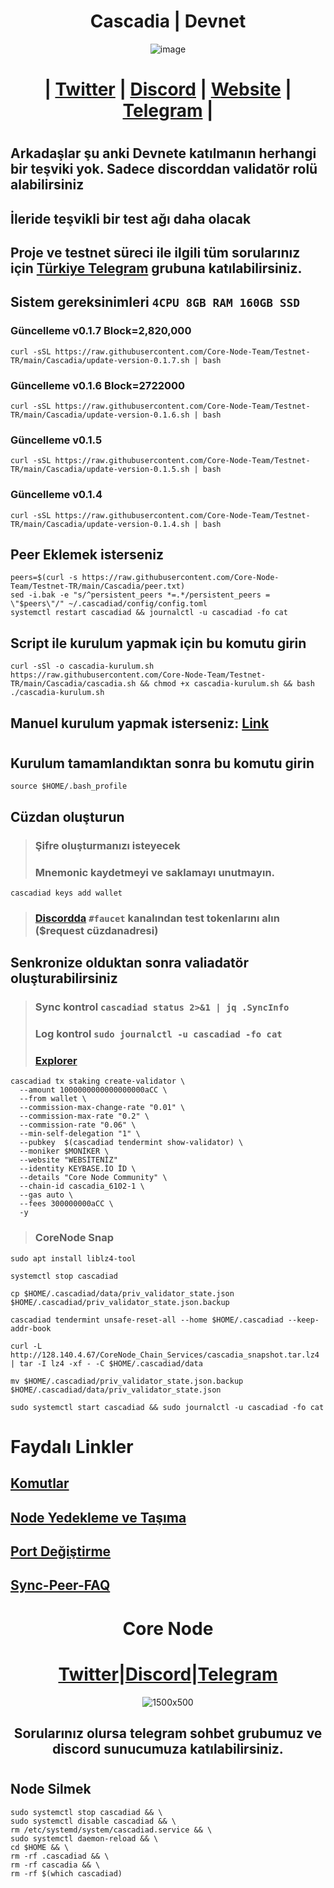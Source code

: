 <h1 align="center"> Cascadia | Devnet </h1>

<div align="center">

![image](https://github.com/0xSocrates/Testnet-Rehberler/assets/108215275/e8021857-3241-492d-a10b-9df8dda62f0b)



#  | [Twitter](https://twitter.com/CascadiaSystems) | [Discord](https://discord.gg/cascadia) | [Website](https://www.cascadia.foundation/) | [Telegram](https://t.me/+Tf6pQQSA7IkxNmU5) |

</div>

#
## Arkadaşlar şu anki Devnete katılmanın herhangi bir teşviki yok. Sadece discorddan validatör rolü alabilirsiniz
## İleride teşvikli bir test ağı daha olacak
## Proje ve testnet süreci ile ilgili tüm sorularınız için [Türkiye Telegram](https://t.me/CascadiaTR) grubuna katılabilirsiniz.
## Sistem gereksinimleri `4CPU 8GB RAM 160GB SSD`

### Güncelleme v0.1.7 Block=2,820,000
```
curl -sSL https://raw.githubusercontent.com/Core-Node-Team/Testnet-TR/main/Cascadia/update-version-0.1.7.sh | bash
```

### Güncelleme v0.1.6 Block=2722000
```
curl -sSL https://raw.githubusercontent.com/Core-Node-Team/Testnet-TR/main/Cascadia/update-version-0.1.6.sh | bash
```
### Güncelleme v0.1.5
```
curl -sSL https://raw.githubusercontent.com/Core-Node-Team/Testnet-TR/main/Cascadia/update-version-0.1.5.sh | bash
```
### Güncelleme v0.1.4
```
curl -sSL https://raw.githubusercontent.com/Core-Node-Team/Testnet-TR/main/Cascadia/update-version-0.1.4.sh | bash
```
## Peer Eklemek isterseniz
```
peers=$(curl -s https://raw.githubusercontent.com/Core-Node-Team/Testnet-TR/main/Cascadia/peer.txt)
sed -i.bak -e "s/^persistent_peers *=.*/persistent_peers = \"$peers\"/" ~/.cascadiad/config/config.toml
systemctl restart cascadiad && journalctl -u cascadiad -fo cat
```
## Script ile kurulum yapmak için bu komutu girin
```
curl -sSl -o cascadia-kurulum.sh https://raw.githubusercontent.com/Core-Node-Team/Testnet-TR/main/Cascadia/cascadia.sh && chmod +x cascadia-kurulum.sh && bash ./cascadia-kurulum.sh
```
## Manuel kurulum yapmak isterseniz: [Link](https://github.com/Core-Node-Team/Testnet-TR/blob/main/Cascadia/Manuel%20Kurulum.md)

#
## Kurulum tamamlandıktan sonra bu komutu girin
```
source $HOME/.bash_profile
```
## Cüzdan oluşturun
> ### Şifre oluşturmanızı isteyecek
> ### Mnemonic kaydetmeyi ve saklamayı unutmayın.
```
cascadiad keys add wallet
```
> ### [Discordda](https://discord.gg/cascadia) `#faucet` kanalından test tokenlarını alın ($request cüzdanadresi)

## Senkronize olduktan sonra valiadatör oluşturabilirsiniz
> ### Sync kontrol `cascadiad status 2>&1 | jq .SyncInfo`
> ### Log kontrol `sudo journalctl -u cascadiad -fo cat`
> ### [Explorer](https://validator.cascadia.foundation/)
```
cascadiad tx staking create-validator \
  --amount 1000000000000000000aCC \
  --from wallet \
  --commission-max-change-rate "0.01" \
  --commission-max-rate "0.2" \
  --commission-rate "0.06" \
  --min-self-delegation "1" \
  --pubkey  $(cascadiad tendermint show-validator) \
  --moniker $MONİKER \
  --website "WEBSİTENİZ"
  --identity KEYBASE.İO İD \
  --details "Core Node Community" \
  --chain-id cascadia_6102-1 \
  --gas auto \
  --fees 300000000aCC \
  -y
  ```

> ### CoreNode Snap

```
sudo apt install liblz4-tool

systemctl stop cascadiad

cp $HOME/.cascadiad/data/priv_validator_state.json $HOME/.cascadiad/priv_validator_state.json.backup

cascadiad tendermint unsafe-reset-all --home $HOME/.cascadiad --keep-addr-book 

curl -L http://128.140.4.67/CoreNode_Chain_Services/cascadia_snapshot.tar.lz4 | tar -I lz4 -xf - -C $HOME/.cascadiad/data

mv $HOME/.cascadiad/priv_validator_state.json.backup $HOME/.cascadiad/data/priv_validator_state.json 

sudo systemctl start cascadiad && sudo journalctl -u cascadiad -fo cat
```
  
  # Faydalı Linkler

## [Komutlar](https://github.com/Core-Node-Team/CosmosSDK-Node/blob/main/Ortak-Komutlar.md)
## [Node Yedekleme ve Taşıma](https://github.com/Core-Node-Team/CosmosSDK-Node/blob/main/Yedekleme%20ve%20Ta%C5%9F%C4%B1ma.md)
## [Port Değiştirme](https://github.com/Core-Node-Team/CosmosSDK-Node/blob/main/Port%20de%C4%9Fi%C5%9Ftirme.md)
## [Sync-Peer-FAQ](https://github.com/Core-Node-Team/Cosmos-Aglarinda-Node-Calistirmak/blob/main/Sync-Peer%20Nedir.md)

<div align="center">

# Core Node 

#  [Twitter](https://twitter.com/corenodeHQ)|[Discord](https://discord.gg/fzzUAU9k)|[Telegram](https://t.me/corenodechat)  

![1500x500](https://github.com/Core-Node-Team/Testnet-TR/assets/108215275/92b50dd4-8043-4500-b906-bc8d15b75525)

## Sorularınız olursa telegram sohbet grubumuz ve discord sunucumuza katılabilirsiniz.
#

</div>


## Node Silmek
```
sudo systemctl stop cascadiad && \
sudo systemctl disable cascadiad && \
rm /etc/systemd/system/cascadiad.service && \
sudo systemctl daemon-reload && \
cd $HOME && \
rm -rf .cascadiad && \
rm -rf cascadia && \
rm -rf $(which cascadiad)
```
